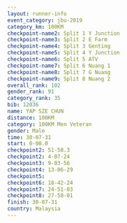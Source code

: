```yaml
---
layout: runner-info 
event_category: jbu-2019 
category_km: 100KM 
checkpoint-name2: Split 1 Y Junction  
checkpoint-name3: Split 2 E Farm  
checkpoint-name4: Split 3 Genting  
checkpoint-name5: Split 4 Y Junction 
checkpoint-name6: Split 5 ATV 
checkpoint-name7: Split 6 Nuang 1 
checkpoint-name8: Split 7 G Nuang 
checkpoint-name9: Split 8 Nuang 2 
overall_rank: 102
gender_rank: 91
category_rank: 35
bib: 12036
name: YAP SZE CHUN
distance: 100KM
category: 100KM Men Veteran
gender: Male
time: 30-07-31
start: 0-00.0
checkpoint2: 51-58.3
checkpoint2: 4-07-24
checkpoint3: 9-03-56
checkpoint4: 13-06-29
checkpoint5: 
checkpoint6: 18-42-24
checkpoint7: 24-51-03
checkpoint8: 27-58-01
finish: 30-07-31
country: Malaysia
---
```

